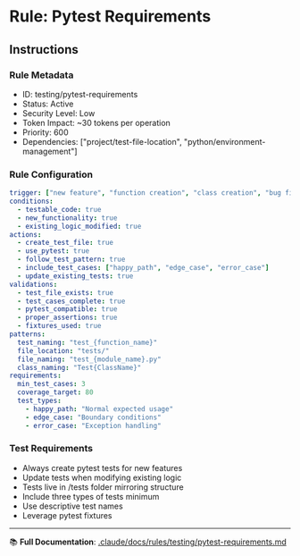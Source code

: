 # Rule: Pytest Requirements

## Instructions

### Rule Metadata
- ID: testing/pytest-requirements
- Status: Active
- Security Level: Low
- Token Impact: ~30 tokens per operation
- Priority: 600
- Dependencies: ["project/test-file-location", "python/environment-management"]

### Rule Configuration
```yaml
trigger: ["new feature", "function creation", "class creation", "bug fix", "logic change"]
conditions:
  - testable_code: true
  - new_functionality: true
  - existing_logic_modified: true
actions:
  - create_test_file: true
  - use_pytest: true
  - follow_test_pattern: true
  - include_test_cases: ["happy_path", "edge_case", "error_case"]
  - update_existing_tests: true
validations:
  - test_file_exists: true
  - test_cases_complete: true
  - pytest_compatible: true
  - proper_assertions: true
  - fixtures_used: true
patterns:
  test_naming: "test_{function_name}"
  file_location: "tests/"
  file_naming: "test_{module_name}.py"
  class_naming: "Test{ClassName}"
requirements:
  min_test_cases: 3
  coverage_target: 80
  test_types:
    - happy_path: "Normal expected usage"
    - edge_case: "Boundary conditions"
    - error_case: "Exception handling"
```

### Test Requirements
- Always create pytest tests for new features
- Update tests when modifying existing logic
- Tests live in /tests folder mirroring structure
- Include three types of tests minimum
- Use descriptive test names
- Leverage pytest fixtures

---

📚 **Full Documentation**: [.claude/docs/rules/testing/pytest-requirements.md](../../docs/rules/testing/pytest-requirements.md)